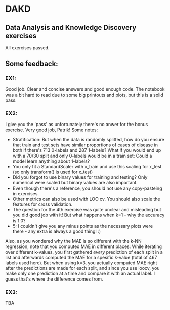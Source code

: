 # DAKD
## Data Analysis and Knowledge Discovery exercises

All exercises passed. 

## Some feedback:

### EX1:</br> 	
Good job.  Clear and concise answers and good enough code. The notebook was a bit hard to read due to some big printouts and  plots, but this is a solid pass.

### EX2:</br>
I give you the 'pass' as unfortunately there's no anwer for the bonus exercise.  Very good job, Patrik!
Some notes:
- Stratification: But when the data is randomly splitted, how do you ensure that train and test sets have similar proportions of cases of disease in both if there's 713 0-labels and 287 1-labels? What if you would end up with a 70/30 split and only 0-labels would be in a train set: Could a model learn anything about 1-labels?
- You only fit a StandardScaler with x_train and use this scaling for x_test (so only transform() is used for x_test)
- Did you forgot to use binary values for training and testing? Only numerical were scaled but binary values are also important.
- Even though there's a reference, you should not use any copy-pasteing in exercises.
- Other metrics can also be used with LOO cv. You should also scale the features for cross validation.
- The question for the 4th exercise was quite unclear and misleading but you did good job with it! But what happens when k=1 - why the accuracy is 1.0?
- 5: I couldn't give you any minus points as the necessary plots were there - any extra is always a good thing! :)

Also, as you wondered why the MAE is so different with the k-NN regression, note that you computed MAE in different places: While iterating over different k-values, you first gathered _every_ prediction of each split in a list and afterwards computed the MAE for a spesific k-value (total of 467 labels used here). But when using k=3, you actually computed MAE right after the predictions are made for each split, and since you use loocv, you make only one prediction at a time and compare it with an actual label. I guess that's where the difference comes from.

### EX3:</br>

TBA
